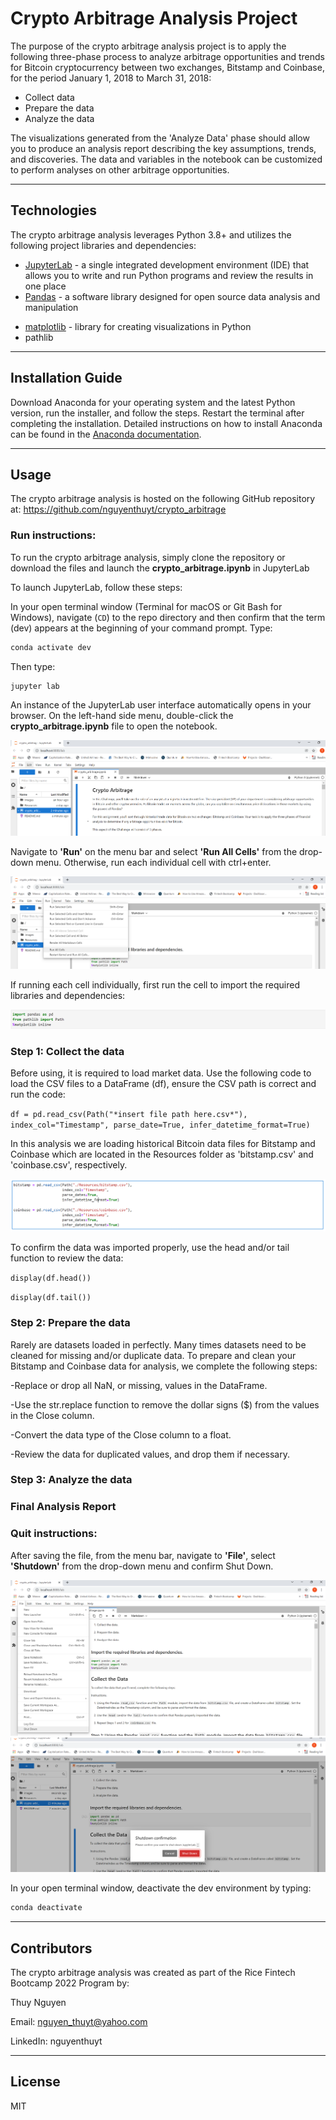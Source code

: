 # Crypto Arbitrage Analysis Project

The purpose of the crypto arbitrage analysis project is to apply the following three-phase process to analyze arbitrage opportunities and trends for Bitcoin cryptocurrency between two exchanges, Bitstamp and Coinbase, for the period January 1, 2018 to March 31, 2018:

- Collect data
- Prepare the data
- Analyze the data

The visualizations generated from the 'Analyze Data' phase should allow you to produce an analysis report describing the key assumptions, trends, and discoveries. The data and variables in the notebook can be customized to perform analyses on other arbitrage opportunities.


---

## Technologies

The crypto arbitrage analysis leverages Python 3.8+ and utilizes the following project libraries and dependencies:
* [JupyterLab](https://jupyterlab.readthedocs.io/en/stable/) - a single integrated development environment (IDE) that allows you to write and run Python programs and review the results in one place
* [Pandas](https://pandas.pydata.org/) - a software library designed for open source data analysis and manipulation
- [matplotlib](https://matplotlib.org/) - library for creating visualizations in Python
- pathlib


---

## Installation Guide


Download Anaconda for your operating system and the latest Python version, run the installer, and follow the steps. Restart the terminal after completing the installation. Detailed instructions on how to install Anaconda can be found in the [Anaconda documentation](https://docs.anaconda.com/anaconda/install/).



---

## Usage
The crypto arbitrage analysis is hosted on the following GitHub repository at: https://github.com/nguyenthuyt/crypto_arbitrage   

### **Run instructions:**
To run the crypto arbitrage analysis, simply clone the repository or download the files and launch the **crypto_arbitrage.ipynb** in JupyterLab

To launch JupyterLab, follow these steps:

In your open terminal window (Terminal for macOS or Git Bash for Windows), navigate (`CD`) to the repo directory and then confirm that the term (dev) appears at the beginning of your command prompt. Type:
```python
conda activate dev
```

Then type: 
```python
jupyter lab
```

An instance of the JupyterLab user interface automatically opens in your browser. On the left-hand side menu, double-click the **crypto_arbitrage.ipynb** file to open the notebook.

![JupyterLab browser opening](images/jupyterlab_browser.PNG)

Navigate to **'Run'** on the menu bar and select **'Run All Cells'** from the drop-down menu. Otherwise, run each individual cell with ctrl+enter.

![JupyterLab browser running all cells](images/run_kernels.PNG)


If running each cell individually, first run the cell to import the required libraries and dependencies: 

![JupyterLab notebook import cell](images/import_cell.PNG)


### **Step 1: Collect the data**
Before using, it is required to load market data. Use the following code to load the CSV files to a DataFrame (df), ensure the CSV path is correct and run the code:

`df = pd.read_csv(Path("*insert file path here.csv*"), index_col="Timestamp", parse_date=True, infer_datetime_format=True)`

In this analysis we are loading historical Bitcoin data files for Bitstamp and Coinbase which are located in the Resources folder as 'bitstamp.csv' and 'coinbase.csv', respectively. 

![JupyterLab notebook load data](images/collect_data.PNG)



To confirm the data was imported properly, use the head and/or tail function to review the data:

`display(df.head())`

`display(df.tail())`


### **Step 2: Prepare the data**
Rarely are datasets loaded in perfectly. Many times datasets need to be cleaned for missing and/or duplicate data. To prepare and clean your Bitstamp and Coinbase data for analysis, we complete the following steps:

-Replace or drop all NaN, or missing, values in the DataFrame.

-Use the str.replace function to remove the dollar signs ($) from the values in the Close column.

-Convert the data type of the Close column to a float.

-Review the data for duplicated values, and drop them if necessary.

 

### **Step 3: Analyze the data**


### **Final Analysis Report**

### **Quit instructions:**
After saving the file, from the menu bar, navigate to **'File'**, select **'Shutdown'** from the drop-down menu and confirm Shut Down.

![JupyterLab browser selecting shutdown](images/jupyter_shutdown.PNG)
![JupyterLab browser confirming shutdown](images/shutdown_confirm.PNG)

In your open terminal window, deactivate the dev environment by typing:
```python
conda deactivate
```

---

## Contributors

The crypto arbitrage analysis was created as part of the Rice Fintech Bootcamp 2022 Program by:

Thuy Nguyen

Email: nguyen_thuyt@yahoo.com

LinkedIn: nguyenthuyt



---

## License

MIT

